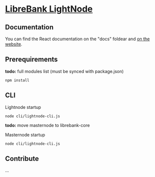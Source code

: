 # [LibreBank LightNode](http://bitbucket.com/)

## Documentation

You can find the React documentation on the "docs" foldear and [on the website](https://bitbucket.com/docs).

## Prerequirements

**todo:** full modules list (must be synced with package.json)

```
npm install
```

## CLI

Lightnode startup

```
node cli/lightnode-cli.js
```

**todo:** move masternode to librebank-core

Masternode startup

```
node cli/lightnode-cli.js
```

## Contribute

...
